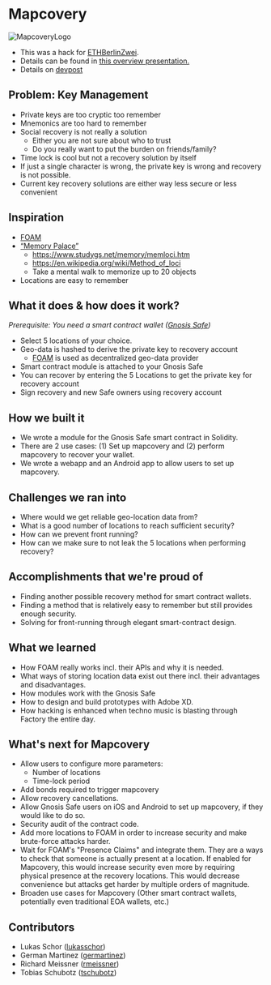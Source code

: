 Mapcovery
=================

![MapcoveryLogo](https://i.imgur.com/WPzHr1O.png)

- This was a hack for [ETHBerlinZwei](https://ethberlinzwei.com).
- Details can be found in [this overview presentation.](https://docs.google.com/presentation/d/17jVwLdRKOjDNAMzXtJShzpFil7H79M_7-JSFg7DZxJE/)
- Details on [devpost](https://devpost.com/software/mapcovery)

## Problem: Key Management

- Private keys are too cryptic too remember
- Mnemonics are too hard to remember
- Social recovery is not really a solution
  - Either you are not sure about who to trust
  - Do you really want to put the burden on friends/family?
- Time lock is cool but not a recovery solution by itself
- If just a single character is wrong, the private key is wrong and recovery is not possible.
- Current key recovery solutions are either way less secure or less convenient

## Inspiration

- [FOAM](https://www.foam.space)
- [“Memory Palace”](https://artofmemory.com/wiki/How_to_Build_a_Memory_Palace)
  - https://www.studygs.net/memory/memloci.htm 
  - https://en.wikipedia.org/wiki/Method_of_loci 
  - Take a mental walk to memorize up to 20 objects
- Locations are easy to remember

## What it does & how does it work?

_Prerequisite: You need a smart contract wallet ([Gnosis Safe](https://safe.gnosis.io))_
- Select 5 locations of your choice.
- Geo-data is hashed to derive the private key to recovery account
  - [FOAM](https://www.foam.space) is used as decentralized geo-data provider
- Smart contract module is attached to your Gnosis Safe
- You can recover by entering the 5 Locations to get the private key for recovery account
- Sign recovery and new Safe owners using recovery account

## How we built it

- We wrote a module for the Gnosis Safe smart contract in Solidity.
- There are 2 use cases: (1) Set up mapcovery and (2) perform mapcovery to recover your wallet.
- We wrote a webapp and an Android app to allow users to set up mapcovery.

## Challenges we ran into

- Where would we get reliable geo-location data from?
- What is a good number of locations to reach sufficient security?
- How can we prevent front running?
- How can we make sure to not leak the 5 locations when performing recovery?

## Accomplishments that we're proud of

- Finding another possible recovery method for smart contract wallets.
- Finding a method that is relatively easy to remember but still provides enough security.
- Solving for front-running through elegant smart-contract design.

## What we learned

- How FOAM really works incl. their APIs and why it is needed.
- What ways of storing location data exist out there incl. their advantages and disadvantages.
- How modules work with the Gnosis Safe
- How to design and build prototypes with Adobe XD.
- How hacking is enhanced when techno music is blasting through Factory the entire day.

## What's next for Mapcovery
- Allow users to configure more parameters:
  - Number of locations
  - Time-lock period
- Add bonds required to trigger mapcovery
- Allow recovery cancellations.
- Allow Gnosis Safe users on iOS and Android to set up mapcovery, if they would like to do so.
- Security audit of the contract code.
- Add more locations to FOAM in order to increase security and make brute-force attacks harder.
- Wait for FOAM's "Presence Claims" and integrate them. They are a ways to check that someone is actually present at a location. If enabled for Mapcovery, this would increase security even more by requiring physical presence at the recovery locations. This would decrease convenience but attacks get harder by multiple orders of magnitude.
- Broaden use cases for Mapcovery (Other smart contract wallets, potentially even traditional EOA wallets, etc.)

Contributors
------------
- Lukas Schor ([lukasschor](https://github.com/lukasschor))
- German Martinez ([germartinez](https://github.com/germartinez))
- Richard Meissner ([rmeissner](https://github.com/rmeissner))
- Tobias Schubotz ([tschubotz](https://github.com/tschubotz))
